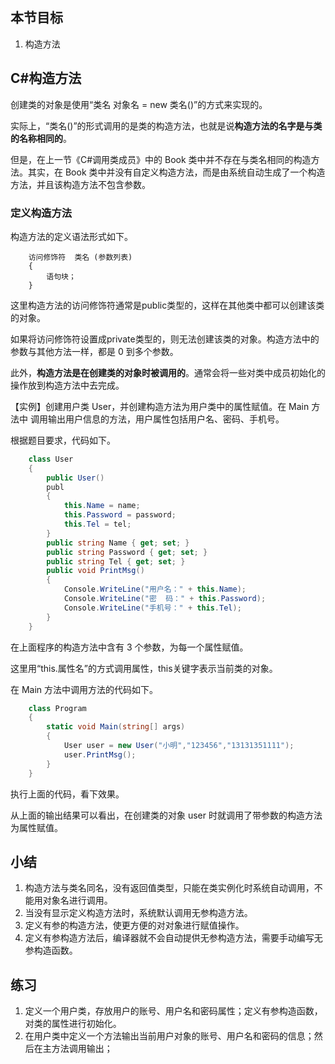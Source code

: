 ## 本节目标
1. 构造方法



## C#构造方法

创建类的对象是使用“类名 对象名 = new 类名()”的方式来实现的。

实际上，“类名()”的形式调用的是类的构造方法，也就是说**构造方法的名字是与类的名称相同的**。

但是，在上一节《C#调用类成员》中的 Book 类中并不存在与类名相同的构造方法。其实，在 Book 类中并没有自定义构造方法，而是由系统自动生成了一个构造方法，并且该构造方法不包含参数。

### 定义构造方法

构造方法的定义语法形式如下。

		访问修饰符  类名 (参数列表)
		{
			语句块；
		}

这里构造方法的访问修饰符通常是public类型的，这样在其他类中都可以创建该类的对象。

如果将访问修饰符设置成private类型的，则无法创建该类的对象。构造方法中的参数与其他方法一样，都是 0 到多个参数。

此外，**构造方法是在创建类的对象时被调用的**。通常会将一些对类中成员初始化的操作放到构造方法中去完成。

【实例】创建用户类 User，并创建构造方法为用户类中的属性赋值。在 Main 方法中 调用输出用户信息的方法，用户属性包括用户名、密码、手机号。

根据题目要求，代码如下。

```C#
	class User
	{
		public User()
		publ
		{
			this.Name = name;
			this.Password = password;
			this.Tel = tel;
		}
		public string Name { get; set; }
		public string Password { get; set; }
		public string Tel { get; set; }
		public void PrintMsg()
		{
			Console.WriteLine("用户名：" + this.Name);
			Console.WriteLine("密  码：" + this.Password);
			Console.WriteLine("手机号：" + this.Tel);
		}
	}
```

在上面程序的构造方法中含有 3 个参数，为每一个属性赋值。

这里用“this.属性名”的方式调用属性，this关键字表示当前类的对象。

在 Main 方法中调用方法的代码如下。

```C#
	class Program
	{
		static void Main(string[] args)
		{
			User user = new User("小明","123456","13131351111");
			user.PrintMsg();
		}
	}
```

执行上面的代码，看下效果。

从上面的输出结果可以看出，在创建类的对象 user 时就调用了带参数的构造方法为属性赋值。

## 小结

1. 构造方法与类名同名，没有返回值类型，只能在类实例化时系统自动调用，不能用对象名进行调用。
2. 当没有显示定义构造方法时，系统默认调用无参构造方法。
3. 定义有参的构造方法，使更方便的对对象进行赋值操作。
4. 定义有参构造方法后，编译器就不会自动提供无参构造方法，需要手动编写无参构造函数。

## 练习

1. 定义一个用户类，存放用户的账号、用户名和密码属性；定义有参构造函数，对类的属性进行初始化。
2. 在用户类中定义一个方法输出当前用户对象的账号、用户名和密码的信息；然后在主方法调用输出；




